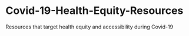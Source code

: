 # Covid-19-Health-Equity-Resources
Resources that target health equity and accessibility during Covid-19
